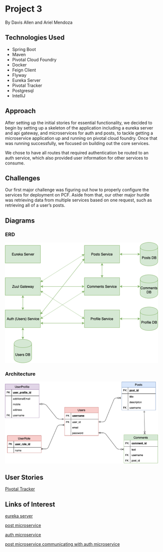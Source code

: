 # Project 3
By Davis Allen and Ariel Mendoza
 
## Technologies Used
* Spring Boot
* Maven
* Pivotal Cloud Foundry
* Docker
* Feign Client
* Flyway
* Eureka Server
* Pivotal Tracker
* Postgresql
* IntelliJ
 
## Approach
After setting up the initial stories for essential functionality, we decided to begin by setting up a skeleton of the application including a eureka server and api gateway, and microservices for auth and posts, to tackle getting a microservice application up and running on pivotal cloud foundry. Once that was running successfully, we focused on building out the core services.
 
We chose to have all routes that required authentication be routed to an auth service, which also provided user information for other services to consume. 
 
 
## Challenges 
Our first major challenge was figuring out how to properly configure the services for deployment on PCF. Aside from that, our other major hurdle was retrieving data from multiple services based on one request, such as retrieving all of a user’s posts.

## Diagrams
### ERD
![ERD](images/Project3ERD.png)

### Architecture
![Architecture](images/Project3Architecture.png)
 
 
## User Stories
[Pivotal Tracker](https://www.pivotaltracker.com/n/projects/2417875)
 
 
## Links of Interest
 
[eureka server](http://dba-docker-test-eureka.cfapps.io/)
 
[post microservice](http://dba-docker-test-api-gateway.cfapps.io/post/)
 
[auth microservice](http://dba-docker-test-api-gateway.cfapps.io/auth/)
 
[post microservice communicating with auth microservice](http://dba-docker-test-api-gateway.cfapps.io/post/myposts)